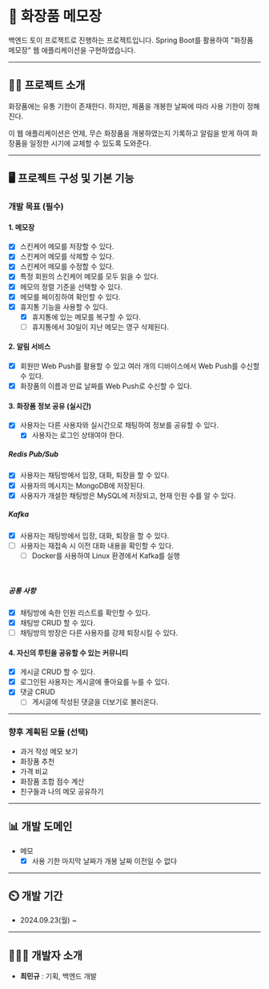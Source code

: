 ﻿# 📝 화장품 메모장

백엔드 토이 프로젝트로 진행하는 프로젝트입니다. Spring Boot를 활용하여 "화장품 메모장" 웹 애플리케이션을 구현하였습니다.

---

## 👨‍🏫 프로젝트 소개

화장품에는 유통 기한이 존재한다. 하지만, 제품을 개봉한 날짜에 따라 사용 기한이 정해진다.

이 웹 애플리케이션은 언제, 무슨 화장품을 개봉하였는지 기록하고 알림을 받게 하여 화장품을 일정한 시기에 교체할 수 있도록 도와준다.

---

## 🖥 프로젝트 구성 및 기본 기능

### 개발 목표 (필수)

#### 1. 메모장
- [x] 스킨케어 메모를 저장할 수 있다.
- [x] 스킨케어 메모를 삭제할 수 있다.
- [x] 스킨케어 메모를 수정할 수 있다.
- [x] 특정 회원의 스킨케어 메모를 모두 읽을 수 있다.
- [x] 메모의 정렬 기준을 선택할 수 있다.
- [x] 메모를 페이징하여 확인할 수 있다.
- [x] 휴지통 기능을 사용할 수 있다.
  - [x] 휴지통에 있는 메모를 복구할 수 있다.
  - [ ] 휴지통에서 30일이 지난 메모는 영구 삭제된다.

#### 2. 알림 서비스
- [x] 회원만 Web Push를 활용할 수 있고 여러 개의 디바이스에서 Web Push를 수신할 수 있다.
- [x] 화장품의 이름과 만료 날짜를 Web Push로 수신할 수 있다.

#### 3. 화장품 정보 공유 (실시간)

- [x] 사용자는 다른 사용자와 실시간으로 채팅하여 정보를 공유할 수 있다.
  - [x] 사용자는 로그인 상태여야 한다.

##### **Redis Pub/Sub**
- [x] 사용자는 채팅방에서 입장, 대화, 퇴장을 할 수 있다.
- [x] 사용자의 메시지는 MongoDB에 저장된다.
- [x] 사용자가 개설한 채팅방은 MySQL에 저장되고, 현재 인원 수를 알 수 있다.

##### **Kafka**
- [x] 사용자는 채팅방에서 입장, 대화, 퇴장을 할 수 있다.
- [ ] 사용자는 재접속 시 이전 대화 내용을 확인할 수 있다.
  - [ ] Docker를 사용하여 Linux 환경에서 Kafka를 실행
<br>

##### **공통 사항**
- [x] 채팅방에 속한 인원 리스트를 확인할 수 있다.
- [x] 채팅방 CRUD 할 수 있다.
- [ ] 채팅방의 방장은 다른 사용자를 강제 퇴장시킬 수 있다.

#### 4. 자신의 루틴을 공유할 수 있는 커뮤니티
- [x] 게시글 CRUD 할 수 있다.
- [x] 로그인된 사용자는 게시글에 좋아요를 누를 수 있다.
- [x] 댓글 CRUD
  - [ ] 게시글에 작성된 댓글을 더보기로 불러온다.

---

### 향후 계획된 모듈 (선택)
- 과거 작성 메모 보기
- 화장품 추천
- 가격 비교
- 화장품 조합 점수 계산
- 친구들과 나의 메모 공유하기

---

## 📊 개발 도메인

- 메모
  - [x] 사용 기한 마지막 날짜가 개봉 날짜 이전일 수 없다

---

## ⏲️ 개발 기간

- 2024.09.23(월) ~

---

## 🧑‍🤝‍🧑 개발자 소개

- **최민규** : 기획, 백엔드 개발
